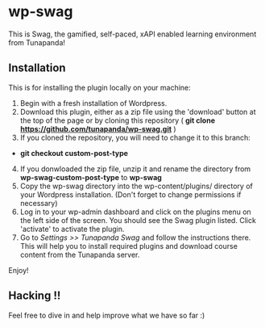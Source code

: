 # wp-swag

This is Swag, the gamified, self-paced, xAPI enabled learning environment from Tunapanda!

## Installation

This is for installing the plugin locally on your machine:

1. Begin with a fresh installation of Wordpress. 
2. Download this plugin, either as a zip file using the 'download' button at the top of the page or by cloning this repository (  **git clone https://github.com/tunapanda/wp-swag.git**  )
3. If you cloned the repository, you will need to change it to this branch:
 - **git checkout custom-post-type**
4. If you donwloaded the zip file, unzip it and rename the directory from **wp-swag-custom-post-type** to **wp-swag**
5. Copy the wp-swag directory into the wp-content/plugins/ directory of your Wordpress installation. (Don't forget to change permissions if necessary) 
5. Log in to your wp-admin dashboard and click on the plugins menu on the left side of the screen. You should see the Swag plugin listed. Click 'activate' to activate the plugin.
6. Go to _Settings >> Tunapanda Swag_ and follow the instructions there. This will help you to install required plugins and download course content from the Tunapanda server.

Enjoy!

## Hacking !!

Feel free to dive in and help improve what we have so far :)

